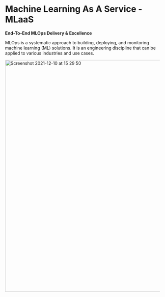 # Machine Learning As A Service - MLaaS

**End-To-End MLOps Delivery & Excellence** 


MLOps is a systematic approach to building, deploying, and monitoring machine learning (ML) solutions. It is an engineering discipline that can be applied to various industries and use cases. 

<img width="754" alt="Screenshot 2021-12-10 at 15 29 50" src="https://user-images.githubusercontent.com/61119710/145599256-a5419315-2761-45ae-a240-c8c49b2a83ca.png">
